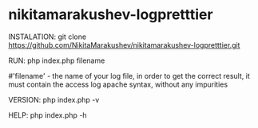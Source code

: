 # nikitamarakushev-logpretttier

INSTALATION: git clone https://github.com/NikitaMarakushev/nikitamarakushev-logpretttier.git

RUN: php index.php filename 

#'filename' - the name of your log file, in order to get the correct result, it must contain the access log apache syntax, without any impurities

VERSION: php index.php -v

HELP: php index.php -h
